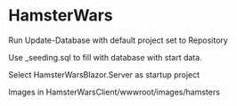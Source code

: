 # HamsterWars
 
Run Update-Database with default project set to Repository 

Use _seeding.sql to fill with database with start data.

Select HamsterWarsBlazor.Server as startup project

Images in HamsterWarsClient/wwwroot/images/hamsters




